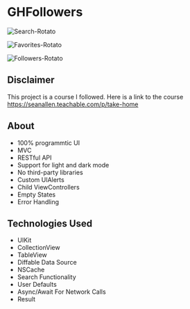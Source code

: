 # GHFollowers

![Search-Rotato](https://user-images.githubusercontent.com/61842505/164757378-c8ba59ea-d29f-4aa6-9a91-e39cfb4a7cdf.png)

![Favorites-Rotato](https://user-images.githubusercontent.com/61842505/164757395-80aac429-4880-4d64-89a5-f2f9fea644e0.png)

![Followers-Rotato](https://user-images.githubusercontent.com/61842505/164757410-1871bc4e-bb7e-415d-ba7b-53aef501cdcf.png)

## Disclaimer
This project is a course I followed. Here is a link to the course https://seanallen.teachable.com/p/take-home

## About
- 100% programmtic UI
- MVC
- RESTful API
- Support for light and dark mode
- No third-party libraries
- Custom UIAlerts
- Child ViewControllers
- Empty States
- Error Handling

## Technologies Used
- UIKit
- CollectionView
- TableView
- Diffable Data Source
- NSCache
- Search Functionality 
- User Defaults
- Async/Await For Network Calls
- Result

